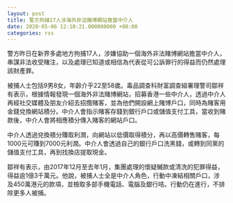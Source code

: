 ```yaml
---
layout: post
title: 警方拘捕17人涉海外非法賭博網站擔當中介人
date: 2020-05-06 12:10:21.000000000 +08:00
categories: rss
---
```


警方昨日在新界多處地方拘捕17人，涉嫌協助一個海外非法賭博網站擔當中介人，串謀非法收受賭注，以及處理已知道或相信為代表從可公訴罪行的得益而仍然處理該財產罪。

被捕人士包括9男8女，年齡介乎22至58歲。毒品調查科財富調查組署理警司鄒祥有表示，根據情報發現一個海外非法賭博網站，招募香港一些中介人，透過中介人再經社交媒體及朋友介紹去招攬賭客，並為他們開設網上賭博戶口，同時為賭客用金錢兌換網站積分。中介人會指示賭客存錢到銀行戶口或儲值支付工具，當收到賭款後，中介人會將相應積分傳入賭客的網站戶口。

中介人透過兌換積分賺取利潤，向網站以低價取得積分，再以高價轉售賭客，每1000元可賺到7000元利潤。中介人會透過自己的銀行戶口洗黑錢，或轉到同黨的儲值支付工具，再到找換店提取現金。

鄒祥有表示，由2017年12月至去年1月，集團處理的懷疑贓款或清洗的犯罪得益，得益逾1億3千萬元。他說，被捕人士全是中介人角色，行動中凍結相關戶口，涉及450萬港元的款項，並檢取多部手機電話、電腦及銀行咭。行動仍在進行，不排除更多人被捕。
